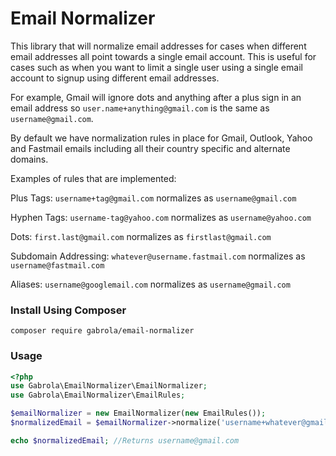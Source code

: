 # Email Normalizer
This library that will normalize email addresses for cases when different email addresses all point towards a single email account.
This is useful for cases such as when you want to limit a single user using a single email account to signup using different email addresses.

For example, Gmail will ignore dots and anything after a plus sign in an email address so `user.name+anything@gmail.com` is the same as `username@gmail.com`.

By default we have normalization rules in place for Gmail, Outlook, Yahoo and Fastmail emails including all their country specific and alternate domains.

Examples of rules that are implemented:

Plus Tags: `username+tag@gmail.com` normalizes as `username@gmail.com`

Hyphen Tags: `username-tag@yahoo.com` normalizes as `username@yahoo.com`

Dots: `first.last@gmail.com` normalizes as `firstlast@gmail.com`

Subdomain Addressing: `whatever@username.fastmail.com` normalizes as `username@fastmail.com`

Aliases: `username@googlemail.com` normalizes as `username@gmail.com`

### Install Using Composer
```shell script
composer require gabrola/email-normalizer
```

### Usage
```php
<?php
use Gabrola\EmailNormalizer\EmailNormalizer;
use Gabrola\EmailNormalizer\EmailRules;

$emailNormalizer = new EmailNormalizer(new EmailRules());
$normalizedEmail = $emailNormalizer->normalize('username+whatever@gmail.com');

echo $normalizedEmail; //Returns username@gmail.com
```